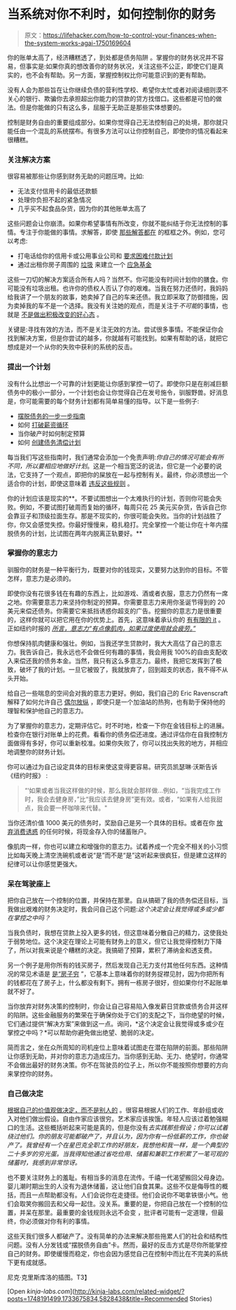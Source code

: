 # 当系统对你不利时，如何控制你的财务

> 原文：<https://lifehacker.com/how-to-control-your-finances-when-the-system-works-agai-1750169604>

你的账单太高了，经济糟糕透了，到处都是债务陷阱 。掌握你的财务状况并不容易，但事实是:如果你真的想改善你的财务状况，关注这些不公正，即使它们是真实的，也不会有帮助。另一方面，掌握控制权比你可能意识到的更有帮助。



没有人会为那些旨在让你继续负债的营利性学校、希望你太忙或者对阅读细则漠不关心的银行、欺骗你去承担超出你能力的贷款的贷方找借口。这些都是可怕的做法。但是你能做的只有这么多，屈服于无助正是那些实体想要的。

控制是财务自由的重要组成部分。如果你觉得自己无法控制自己的处境，那你就只能任由一个混乱的系统摆布。有很多方法可以让你控制自己，即使你的情况看起来很糟糕。

### 关注解决方案

很容易被那些让你感到财务无助的问题压垮。比如:

*   无法支付信用卡的最低还款额
*   处理你负担不起的紧急情况
*   几乎买不起食品杂货，因为你的其他账单太高了

这些问题会让你崩溃。如果你希望事情有所改变，你就不能纠结于你无法控制的事情。专注于你能做的事情。求解答，即使 [那些解答都在](http://twocents.lifehacker.com/golden-rules-won-t-get-your-money-in-order-resourceful-1733675834) 的框框之外。例如，您可以考虑:

*   打电话给你的信用卡或公用事业公司和 [要求困难付款计划](http://lifehacker.com/what-should-i-do-when-ive-almost-run-out-of-money-1464397841)
*   通过出租你房子周围的 [垃圾](http://lifehacker.com/all-the-stuff-you-can-rent-out-to-earn-extra-cash-1712131708) 来建立一个 [应急基金](http://twocents.lifehacker.com/how-to-grow-an-emergency-fund-from-modest-savings-1638409351)

这些一刀切的解决方案适合所有人吗？当然不。你可能没有时间计划你的膳食。你可能没有垃圾出租。也许你的债权人否认了你的艰难。当我在努力还债时，我妈妈给我讲了一个朋友的故事，她卖掉了自己的车来还债。我立即采取了防御措施，因为卖掉我的车不是一个选择。我没有关注她的观点，而是关注于*不可能*的事情，也就是 [不是做出积极改变的好心态](http://lifehacker.com/what-you-should-say-instead-of-i-cant-afford-it-1737895995) 。

关键是:寻找有效的方法，而不是关注无效的方法。尝试很多事情。不能保证你会找到解决方案，但是你尝试的越多，你就越有可能找到。如果有帮助的话，就把它想成是对一个从你的失败中获利的系统的反击。

### 提出一个计划

没有什么比想出一个可靠的计划更能让你感到掌控一切了。即使你只是在削减巨额债务中的极小一部分，一个计划也会让你觉得自己在发号施令，驯服野兽。好消息是，你可能需要的每个财务计划都有简单易懂的指导。以下是一些例子:

*   [摆脱债务的一步一步指南](http://lifehacker.com/a-step-by-step-guide-to-getting-out-of-debt-1475515477)
*   如何 [打破薪资循环](http://lifehacker.com/how-to-break-the-living-paycheck-to-paycheck-cycle-1445330680)
*   当你破产时如何制定预算
*   如何 [创建债务清偿计划](http://lifehacker.com/build-a-personal-debt-repayment-plan-to-get-your-credit-5908145)

每当我们写这些指南时，我们通常会添加一个免责声明:*你自己的情况可能会有所不同，所以要相应地做好计划*。这是一个相当宽泛的说法，但它是一个必要的说法，它支持了一个观点，即把你的屎放在一起与控制有关。最终，你必须想出一个适合你的计划，即使这意味着 [违反这些规则](http://lifehacker.com/the-financial-advice-im-glad-i-ignored-when-i-was-brok-1492198947) 。

你的计划应该是现实的**。不要试图想出一个太难执行的计划，否则你可能会失败。例如，不要试图打破周而复始的循环，每周只花 25 美元买杂货，告诉自己你会靠豆子和顶级拉面生存。那是不现实的，你很可能会失败。当你的计划战胜了你，你又会感觉失控。你最好慢慢来，稳扎稳打。完全掌控一个能让你在十年内摆脱债务的计划，比试图在两年内脱离正轨要好。**

### 掌握你的意志力

驯服你的财务是一种平衡行为，既要对你的钱现实，又要努力达到你的目标。不管怎样，意志力是必须的。

即使你没有花很多钱在有趣的东西上，比如游戏、酒或者衣服，意志力仍然有一席之地。你需要意志力来坚持你制定的预算。你需要意志力来用你圣诞节得到的 20 美元来偿还债务。你需要它来抵挡诱惑你超支的广告。挖掘你的意志力是很重要的，这样你就可以把它用在你的优势上。首先，这意味着承认你的 [有有限的 it](http://lifehacker.com/youve-got-a-limited-supply-of-willpower-so-use-it-wise-5662132) 。正如纽约时报的 [*所言，意志力“有点像肌肉，如果过度使用就会疲劳。”*](http://www.nytimes.com/2010/10/09/your-money/09shortcuts.html)

你想保持肌肉健康和强壮。例如，当我还学生贷款时，我大大高估了自己的意志力。我告诉自己，我永远也不会做任何有趣的事情，我会用我 100%的自由支配收入来偿还我的债务本金。当然，我只有这么多意志力。最终，我把它发挥到了极致，破坏了我的计划。一旦它被毁了，我就放弃了，回到超支的状态，我不得不从头开始。

给自己一些喘息的空间会对我的意志力更好。例如，我们自己的 Eric Ravenscraft 解释了如何允许自己 [偶尔放纵](http://lifehacker.com/the-financial-advice-im-glad-i-ignored-when-i-was-brok-1492198947#_ga=1.167567550.1662698338.1411053142) ，即使只是一个加油站的热狗，也有助于保持他的理智和保护他自己的意志力。

为了掌握你的意志力，定期评估它。时不时地，检查一下你在金钱目标上的进展。检查你在银行对账单上的花费。看看你的债务偿还进度。通过评估你在自我控制方面做得有多好，你可以重新校准。如果你失败了，你可以找出失败的地方，并相应地调整你的财务计划。

你可以通过为自己设定具体的目标来使这变得更容易。研究员凯瑟琳·沃斯告诉《纽约时报》 :

> “‘如果或者当我这样做的时候，那么我就会那样做...例如，“当我完成工作时，我会去健身房，”比“我应该去健身房”更有效。或者，“如果有人给我甜点，我会要一杯咖啡来代替。"

当你还清价值 1000 美元的债务时，奖励自己是另一个具体的目标。或者在你 [放弃消费诱惑](https://lifehacker.com/save-the-same-amount-you-splurge-to-curb-impulse-buying-1746324536) 的任何时候，将现金存入你的储蓄账户。

像肌肉一样，你也可以建立和增强你的意志力。试着养成一个完全不相关的小习惯 比如每天晚上清空洗碗机或者说“是”而不是“是”这听起来很疯狂，但是建立这样的纪律可以让你感觉更强大。

### 呆在驾驶座上

把你自己放在一个控制的位置，并保持在那里。自从搞砸了我的债务偿还目标，当我做出艰难的财务决定时，我会问自己这个问题:*这个决定会让我觉得或多或少都在掌控之中吗？*

当我负债时，我想在贷款上投入更多的钱，但这意味着分散自己的精力，这使我处于弱势地位。这个决定在理论上可能有财务上的意义，但它让我觉得控制力下降了，所以对我来说是个糟糕的决定。我搞砸了预算，累积了滞纳金和透支费。

另一个例子是用你所有的钱买房子，然后发现自己无力支付其他任何东西。这种情况的常见术语是 [是“房子穷](http://lifehacker.com/how-being-house-poor-happens-and-how-to-avoid-it-1606079501#_ga=1.225313946.1662698338.1411053142) ”，它基本上意味着你的财务捉襟见肘，因为你把所有的钱都花在了房子上，什么都没有剩下。拥有一栋房子很好，但如果你付不起账单就不好了。

当你放弃对财务决策的控制时，你会让自己容易陷入像发薪日贷款或债务合并这样的陷阱。这些金融服务的繁荣在于确保你处于它们的支配之下，当你绝望的时候，它们通过提供“解决方案”来做到这一点。询问，*这个决定会让我觉得或多或少在掌控之中吗？*可以帮助你避免做出绝望、脆弱的决定。

简而言之，坐在众所周知的司机座位上意味着试图走在潜在陷阱的前面。那些陷阱让你感到无助，并对你的意志力造成压力。当你感到无助、无力、绝望时，你通常不会做出最好的财务决策。你不在驾驶员的位子上，所以你不能按照你想要的方向来掌控你的财务。

### 自己做决定

[根据自己的价值观做决定，而不是别人的](https://lifehacker.com/make-financial-decisions-based-on-your-own-values-not-1749993936) 。很容易根据人们的工作、年龄组或收入对他们做出假设。自由作家应该很穷。艺术家应该挨饿。年轻人应该过着勉强糊口的生活。这些概括听起来可能是真的，但是你没有*去实践那些假设；你可以试着绕过他们。你的朋友可能都破产了，并且认为，因为你有一份低薪的工作，你也破产了。我曾经有一个在星巴克全职工作的好朋友，我想他和我一样，是一个典型的二十多岁的穷光蛋。当我得知他通过省吃俭用、储蓄和兼职工作积累了一笔可观的储蓄时，我感到非常惊讶。*

也不要关注财务上的羞耻。有相当多的消息在流传。千禧一代渴望搬回父母身边。婴儿潮时期出生的人没有为退休储蓄，这让他们自食其果。这些不仅是侮辱性的概括，而且一点帮助都没有。人们会说你在走捷径。他们会说你不喝拿铁很小气。他们会取笑你搬回去和父母一起住。没关系。重要的是，你把自己放在一个控制的位置，并呆在那里。最重要的金钱规则永远不会变 ，批评者可能有一定道理，但最终，你必须做对你有利的事情。

这些天我们很多人都破产了。没有简单的办法来解决那些拖累人们的社会和结构性问题。没有人分发钱或“摆脱债务自由”卡。然而，最好的反击方式是尽你所能掌控自己的财务。即使缓慢而稳定，你也会因为感觉自己在控制中而比在不完美的系统下更有成就感。

尼克·克里斯库洛的插图。T3】

[Open *kinja-labs.com*](http://kinja-labs.com/related-widget/?posts=1748191499,1733675834,5828438&title=Recommended Stories)
